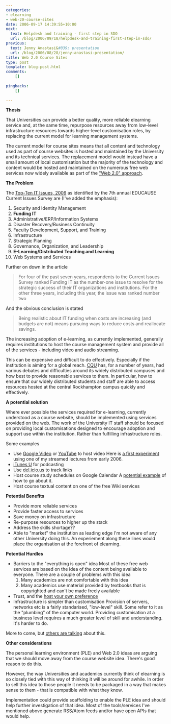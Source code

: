 ```yaml
---
categories:
- elearning
- web-20-course-sites
date: 2006-09-17 14:39:55+10:00
next:
  text: Helpdesk and training - first step in SDO
  url: /blog/2006/09/18/helpdesk-and-training-first-step-in-sdo/
previous:
  text: Jenny Anastasi&#039; presentation
  url: /blog/2006/08/28/jenny-anastasi-presentation/
title: Web 2.0 Course Sites
type: post
template: blog-post.html
comments:
    []
    
pingbacks:
    []
    
---
```

**Thesis**

That Universities can provide a better quality, more reliable elearning service and, at the same time, repurpose resources away from low-level infrastructure resources towards higher-level customisation roles, by replacing the current model for learning management systems.

The current model for course sites means that all content and technology used as part of course websites is hosted and maintained by the University and its technical services. The replacement model would instead have a small amount of local customisation but the majority of the technology and content would be hosted and maintained on the numerous free web services now widely available as part of the ["Web 2.0" approach](http://en.wikipedia.org/wiki/Web_2.0).

**The Problem**

The [Top-Ten IT Issues, 2006](http://www.educause.edu/apps/er/erm06/erm0633.asp) as identified by the 7th annual EDUCAUSE Current Issues Survey are (I've added the emphasis):

1. Security and Identity Management
2. **Funding IT**
3. Administrative/ERP/Information Systems
4. Disaster Recovery/Business Continuity
5. Faculty Development, Support, and Training
6. Infrastructure
7. Strategic Planning
8. Governance, Organization, and Leadership
9. **E-Learning/Distributed Teaching and Learning**
10. Web Systems and Services

Further on down in the article

> For four of the past seven years, respondents to the Current Issues Survey ranked Funding IT as the number-one issue to resolve for the strategic success of their IT organizations and institutions. For the other three years, including this year, the issue was ranked number two

And the obvious conclusion is stated

> Being realistic about IT funding when costs are increasing (and budgets are not) means pursuing ways to reduce costs and reallocate savings.

The increasing adoption of e-learning, as currently implemented, generally requires institutions to host the course management system and provide all of the services - including video and audio streaming.

This can be expensive and difficult to do effectively. Especially if the institution is aiming for a global reach. [CQU](http://www.cqu.edu.au/) has, for a number of years, had various debates and difficulties around its widely distributed campuses and how best to provide reasonable services to them. In particular, how to ensure that our widely distributed students and staff are able to access resources hosted at the central Rockhampton campus quickly and effectively.

**A potential solution**

Where ever possible the services required for e-learning, currently understood as a course website, should be implemented using services provided on the web. The work of the University IT staff should be focused on providing local customisations designed to encourage adoption and support use within the institution. Rather than fulfilling infrastructure roles.

Some examples

- Use [Google Video](http://video.google.com) or [YouTube](http://youtube.com/) to host video Here is [a first experiment](http://cq-pan.cqu.edu.au/david-jones/blog/?p=17) using one of my streamed lectures from early 2006.
- [iTunes U](http://www.apple.com/education/solutions/itunes_u/) for podcasting
- Use [del.icio.us](http://del.icio.us/) to track links
- Host course study schedules on Google Calendar A [potential example](http://cq-pan.cqu.edu.au/david-jones/blog/?p=21) of how to go about it.
- Host course textual content on one of the free Wiki services

**Potential Benefits**

- Provide more reliable services
- Provide faster access to services
- Save money on infrastructure
- Re-purpose resources to higher up the stack
- Address the skills shortage??
- Able to "market" the institution as leading edge I'm not aware of any other University doing this. An experiement along these lines would place the organisation at the forefront of elearning.

**Potential Hurdles**

- Barriers to the "everything is open" idea Most of these free web services are based on the idea of the content being available to everyone. There are a couple of problems with this idea
    1. Many academics are not comfortable with this idea
    2. Many academics use material provided by textbooks that is copyrighted and can't be made freely available
- Trust, and the [host your own preference](http://cq-pan.cqu.edu.au/david-jones/blog/?p=20)
- Infrastructure is simpler than customisation Provision of servers, networks etc is a fairly standarised, "low-level" skill. Some refer to it as the "plumbing" of the computer world. Providing customisation at a business level requires a much greater level of skill and understanding. It's harder to do.

More to come, but [others are talking](http://cq-pan.cqu.edu.au/david-jones/blog/?p=25) about this.

**Other considerations**

The personal learning environment (PLE) and Web 2.0 ideas are arguing that we should move away from the course website idea. There's good reason to do this.

However, the way Universities and academics currently think of elearning is so closely tied with this way of thinking it will be around for awhile. In order to sell this idea to those people it needs to be packaged in a way that makes sense to them - that is compatible with what they know.

Implementation could provide scaffolding to enable the PLE idea and should help further investigation of that idea. Most of the tools/services I've mentioned above generate RSS/Atom feeds and/or have open APIs that would help.